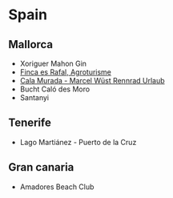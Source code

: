 # Spain

## Mallorca

 - Xoriguer Mahon Gin
 - [Finca es Rafal, Agroturisme](https://www.booking.com/hotel/es/finca-es-rafal-montuiri.de.html)
 - [Cala Murada - Marcel Wüst Rennrad Urlaub](https://www.team-casaciclista.de/radwochen-in-der-casa)
 - Bucht Caló des Moro
 - Santanyi

## Tenerife
- Lago Martiánez - Puerto de la Cruz

## Gran canaria
- Amadores Beach Club
